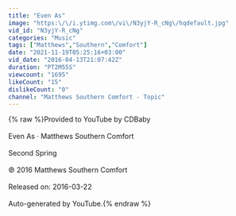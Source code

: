 ```yaml
---
title: "Even As"
image: "https:\/\/i.ytimg.com\/vi\/N3yjY-R_cNg\/hqdefault.jpg"
vid_id: "N3yjY-R_cNg"
categories: "Music"
tags: ["Matthews","Southern","Comfort"]
date: "2021-11-19T05:25:16+03:00"
vid_date: "2016-04-13T21:07:42Z"
duration: "PT2M55S"
viewcount: "1695"
likeCount: "15"
dislikeCount: "0"
channel: "Matthews Southern Comfort - Topic"
---
```

{% raw %}Provided to YouTube by CDBaby<br /><br />Even As · Matthews Southern Comfort<br /><br />Second Spring<br /><br />℗ 2016 Matthews Southern Comfort<br /><br />Released on: 2016-03-22<br /><br />Auto-generated by YouTube.{% endraw %}
